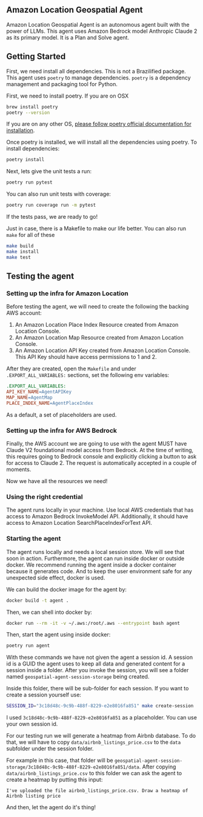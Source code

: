 ## Amazon Location Geospatial Agent

Amazon Location Geospatial Agent is an autonomous agent built with the power of LLMs. This agent uses Amazon Bedrock
model Anthropic Claude 2 as its primary model. It is a Plan and Solve agent.

## Getting Started
First, we need install all dependencies. This is not a Brazilified package. This agent uses `poetry` to manage dependencies. 
`poetry` is a dependency management and packaging tool for Python.

First, we need to install poetry. If you are on OSX
```bash
brew install poetry
poetry --version
```

If you are on any other OS, [please follow poetry official documentation for installation](https://python-poetry.org/docs/).

Once poetry is installed, we will install all the dependencies using poetry. To install dependencies:
```bash
poetry install
```

Next, lets give the unit tests a run:
```bash
poetry run pytest
```

You can also run unit tests with coverage:

```bash
poetry run coverage run -m pytest 
```

If the tests pass, we are ready to go!

Just in case, there is a Makefile to make our life better. You can also run ```make``` for all of these
```bash
make build
make install
make test
```

## Testing the agent
### Setting up the infra for Amazon Location
Before testing the agent, we will need to create the following the backing AWS account:
1. An Amazon Location Place Index Resource created from Amazon Location Console.
2. An Amazon Location Map Resource created from Amazon Location Console.
3. An Amazon Location API Key created from Amazon Location Console. This API Key should have access permissions to 1 and 2.

After they are created, open the `Makefile` and under `.EXPORT_ALL_VARIABLES:` sections, set the following env variables:
```makefile
.EXPORT_ALL_VARIABLES:
API_KEY_NAME=AgentAPIKey
MAP_NAME=AgentMap
PLACE_INDEX_NAME=AgentPlaceIndex
```

As a default, a set of placeholders are used.

### Setting up the infra for AWS Bedrock
Finally, the AWS account we are going to use with the agent MUST have Claude V2 foundational model 
access from Bedrock. At the time of writing, this requires going to Bedrock console and explicitly
clicking a button to ask for access to Claude 2. The request is automatically accepted in a couple of 
moments.

Now we have all the resources we need!

### Using the right credential
The agent runs locally in your machine. Use local AWS credentials that has access to Amazon Bedrock InvokeModel API.
Additionally, it should have access to Amazon Location SearchPlaceIndexForText API.

### Starting the agent
The agent runs locally and needs a local session store. We will see that soon in action. Furthermore, the agent
can run inside docker or outside docker. We recommend running the agent inside a docker container because it 
generates code. And to keep the user environment safe for any unexpected side effect, docker is used.

We can build the docker image for the agent by:

```bash
docker build -t agent .
```

Then, we can shell into docker by:

```bash
docker run --rm -it -v ~/.aws:/root/.aws --entrypoint bash agent
```

Then, start the agent using inside docker:
```bash
poetry run agent
```

With these commands we have not given the agent a session id. A session id is a GUID the agent uses
to keep all data and generated content for a session inside a folder. After you invoke the session,
you will see a folder named `geospatial-agent-session-storage` being created.

Inside this folder, there will be sub-folder for each session. If you want to create a session yourself
use:

```bash
SESSION_ID="3c18d48c-9c9b-488f-8229-e2e8016fa851" make create-session
```

I used `3c18d48c-9c9b-488f-8229-e2e8016fa851` as a placeholder. You can use your own session id.

For our testing run we will generate a heatmap from Airbnb database. To do that, we will have to copy
`data/airbnb_listings_price.csv` to the `data` subfolder under the session folder.

For example in this case, that folder will be `geospatial-agent-session-storage/3c18d48c-9c9b-488f-8229-e2e8016fa851/data`.
After copying `data/airbnb_listings_price.csv` to this folder we can ask the agent to create a heatmap by putting 
this input:

```
I've uploaded the file airbnb_listings_price.csv. Draw a heatmap of Airbnb listing price
```

And then, let the agent do it's thing!
